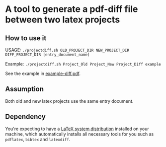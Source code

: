 # A tool to generate a pdf-diff file between two latex projects


## How to use it

USAGE: `./projectdiff.sh OLD_PROJECT_DIR NEW_PROJECT_DIR DIFF_PROJECT_DIR [entry_document_name]`

Example: `./projectdiff.sh Project_Old Project_New Project_Diff example`

See the example in [example-diff.pdf](./example-diff.pdf).


## Assumption

Both old and new latex projects use the same entry document.


## Dependency

You're expecting to have a [LaTeX system distribution](https://www.latex-project.org/get/) installed on your machine, which automatically installs all necessary tools for you such as `pdflatex`, `bibtex` and `latexdiff`.
